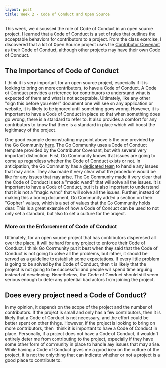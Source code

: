 ```yaml
---
layout: post
title: Week 2 - Code of Conduct and Open Source
---
```


This week, we discussed the role of Code of Conduct in an open source project. I learned that a Code of Conduct is a set of rules that outlines the acceptable behaviors for contributors to a project. From the class exercise, I discovered that a lot of Open Source project uses the [Contributor Covenant](https://www.contributor-covenant.org/) as their Code of Conduct, although other projects may have their own Code of Conduct.

## The Importance of Code of Conduct
I think it is very important for an open source project, especially if it is looking to bring on more contributors, to have a Code of Conduct. A Code of Conduct provides a reference for contributors to understand what is expected of them and what is not acceptable. Ultimately, like any other "sign this before you enter" document one will see on any application or website, it is likely to be ignored until something goes wrong. However, it is important to have a Code of Conduct in place so that when something does go wrong, there is a standard to refer to. It also provides a comfort for any contributors to know that there is a standard in place which will boost the legitimacy of the project.

One good example demonstrating my point above is the one provided by the Go Community [here](https://golang.org/conduct). The Go Community uses a Code of Conduct template provided by the Contributor Covenant, but with several very important distinction. First, Go Community knows that issues are going to come up regardless whether the Code of Conduct exists or not. In anticipation, the Go Community has a [dedicated team](https://golang.org/conduct#enforcement) to handle any issues that may arise. They also made it very clear what the procedure would be like for any issues that may arise. The Go Community made it very clear that the Code of Conduct is not a "magic wand" that will solve all the issues. It is important to have a Code of Conduct, but it is also important to understand that it is not a "magic wand" that will solve all the issues. Further, instead of making this a boring document, Go Community added a section on their "Gopher" values, which is a set of values that the Go Community holds dear. This is a great example of how a Code of Conduct can be used to not only set a standard, but also to set a culture for the project.

### More on the Enforcement of Code of Conduct
Ultimately, for an open source project that has contributors disperesed all over the place, it will be hard for any project to enforce their Code of Conduct. I think Go Community put it best when they said that the Code of Conduct is not going to solve all the problems, but rather, it should be served as a guideline to establish some expectations. If every little problem is going to be solved by the Code of Conduct, then it is likely that the project is not going to be successful and people will spend time arguing instead of developing. Nonetheless, the Code of Conduct should still seem serious enough to deter any potential bad actors from joining the project.

## Does every project need a Code of Conduct?
In my opinion, it depends on the scope of the project and the number of contributors. If the project is small and only has a few contributors, then it is likely that a Code of Conduct is not necessary, and the effort could be better spent on other things. However, if the project is looking to bring on more contributors, then I think it is important to have a Code of Conduct in place. Personally, if a project does not have a Code of Conduct, it wouldn't entirely deter me from contributing to the project, especially if they have some other form of community in place to handle any issues that may arise. While having a Code of Conduct gives me a good idea on the culture of the project, it is not the only thing that can indicate whether or not a project is a good place to contribute to. 



